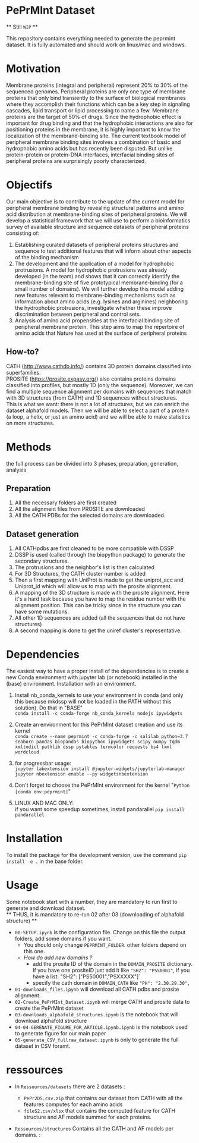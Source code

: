 # PePrMInt Dataset

** Still `WIP` **

This repository contains everything needed to generate the peprmint dataset. 
It is fully automated and should work on linux/mac and windows.

# Motivation
Membrane proteins (integral and peripheral) represent 20% to 30% of the sequenced genomes. Peripheral proteins are only one type of membrane proteins that only bind transiently to the surface of biological membranes where they accomplish their functions which can be a key step in signaling cascades, lipid transport or lipid processing to name a few. Membrane proteins are the target of 50% of drugs. Since the hydrophobic effect is important for drug binding and that the hydrophobic interactions are also for positioning proteins in the membrane, it is highly important to know the localization of the membrane-binding site. The current textbook model of peripheral membrane binding sites involves a combination of basic and hydrophobic amino acids but has recently been disputed. But unlike protein-protein or protein-DNA interfaces, interfacial binding sites of peripheral proteins are surprisingly poorly characterized.


# Objectifs
Our main objective is to contribute to the update of the current model for peripheral membrane binding by revealing structural patterns and amino acid distribution at membrane-binding sites of peripheral proteins. We will develop a statistical framework that we will use to perform a bioinformatics survey of available structure and sequence datasets of peripheral proteins consisting of:
1. Establishing curated datasets of peripheral proteins structures and sequence to test additional features that will inform about other aspects of the binding mechanism
2. The development and the application of a model for hydrophobic protrusions. A model for hydrophobic protrusions was already developed (in the team) and shows that it can correctly identify the membrane-binding site of five prototypical membrane-binding (for a small number of domains). We will further develop this model adding new features relevant to membrane-binding mechanisms such as information about amino acids (e.g. lysines and arginines) neighboring the hydrophobic protrusions, investigate whether these improve discrimination between peripheral and control sets.
3. Analysis of amino acid propensities at the interfacial binding site of peripheral membrane protein. This step aims to map the repertoire of amino acids that Nature has used at the surface of peripheral proteins

## How-to?
CATH (http://www.cathdb.info/) contains 3D protein domains classified into superfamilies.  
PROSITE (https://prosite.expasy.org/) also contains proteins domains classified into profiles, but mostly 1D (only the sequence). Moreover, we can find a multiple sequence alignment per domains with sequences that match with 3D structures (from CATH) and 1D sequences without structures.  
This is what we want: there is not a lot of structures, but we can enrich the dataset alphafold models.
Then we will be able to select a part of a protein (a loop, a helix, or just an amino acid) and we will be able to make statistics on more structures.


# Methods
the full process can be divided into 3 phases, preparation, generation, analysis  

## Preparation 
 1. All the necessary folders are first created
 2. All the alignment files from PROSITE are downloaded
 3. All the CATH PDBs for the selected domains are downloaded.
 
## Dataset generation
 1. All CATHpdbs are first cleaned to be more compatible with DSSP
 2. DSSP is used (called through the biopython package) to generate the secondary structures.
 3. The protrusions and the neighbor's list is then calculated
 4. For 3D Structures, the CATH cluster number is added
 5. Then a first mapping with UniProt is made to get the uniprot_acc and Uniprot_id which will allow us to map with the prosite alignment.
 6. A mapping of the 3D structure is made with the prosite alignment. Here it's a hard task because you have to map the residue number with the alignment position. This can be tricky since in the structure you can have some mutations.
 7. All other 1D sequences are added (all the sequences that do not have structures)
 8. A second mapping is done to get the uniref cluster's representative.
 

## 
# Dependencies
The easiest way to have a proper install of the dependencies is to create a new Conda environment with jupyter lab (or notebook) installed in the (base) environment.
Installation with an environment.

1. Install nb_conda_kernels to use your environment in conda (and only this because mkdssp will not be loaded in the PATH without this solution). Do that in "BASE"  
`conda install -c conda-forge nb_conda_kernels nodejs ipywidgets`

2. Create an environment for this PePrMInt dataset creation and use its kernel  
`conda create --name peprmint -c conda-forge -c salilab python=3.7 seaborn pandas biopandas biopython ipywidgets scipy numpy tqdm xmltodict pathlib dssp pytables termcolor requests bs4 lxml wordcloud`

3. for progressbar usage:  
`jupyter labextension install @jupyter-widgets/jupyterlab-manager
jupyter nbextension enable --py widgetsnbextension`

3. Don't forget to choose the PePrMInt environment for the kernel "`Python [conda env:peprmint]`"

4. LINUX AND MAC ONLY:  
if you want some speedup sometimes, install pandarallel `pip install pandarallel`

# Installation
To install the package for the development version, use the command `pip install -e .` in the base folder.


# Usage
Some notebook start with a number, they are mandatory to run first to generate and download dataset.  
** THUS, it is mandatory to re-run 02 after 03 (downloading of alphafold structure) **
 - `00-SETUP.ipynb` is the configuration file. Change on this file the output folders, add some domains if you want.
   - You should only change `PEPRMINT_FOLDER`. other folders depend on this one.
   - _How do add new domains ?_
     - add the prosite ID of the domain in the `DOMAIN_PROSITE` dictionary. If you have one prositeID just add it like `"SH2": "PS50001"`, if you have a list:  "SH2": ["PS50001","PSXXXXX"]`
     - specify the cath domain in `DOMAIN_CATH` like `"PH": "2.30.29.30",`
 - `01-downloads_files.ipynb` will download all CATH pdbs and prosite alignment.
 - `02-Create_PePrMInt_Dataset.ipynb` will merge CATH and prosite data to create the PePrMInt dataset
 - `03-downloads_alphafold_structures.ipynb` is the notebook that will download alphafold structure
 - `04-04-GERENATE_FIGURE_FOR_ARTICLE.ipynb.ipynb` is the notebook used to generate figure for our main paper
 - `05-generate_CSV_fullraw_dataset.ipynb` is only to generate the full dataset in CSV foramt.

 # ressources

- In `Ressources/datasets` there are 2 datasets : 
  - `PePr2DS.csv.zip` that contains our dataset from CATH with all the features computes for each amino acids
  - `fileS2.csv/xlsx` that contains the computed feature for CATH structure and AF models summed for each proteins.

- `Ressources/structures` Contains all the CATH  and AF models per domains. : 





